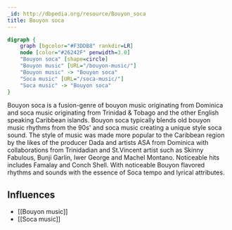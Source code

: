 ```yaml
---
_id: http://dbpedia.org/resource/Bouyon_soca
title: Bouyon soca
---
```


```dot
digraph {
	graph [bgcolor="#F3DDB8" rankdir=LR]
	node [color="#26242F" penwidth=3.0]
	"Bouyon soca" [shape=circle]
	"Bouyon music" [URL="/bouyon-music/"]
	"Bouyon music" -> "Bouyon soca"
	"Soca music" [URL="/soca-music/"]
	"Soca music" -> "Bouyon soca"
}
```

Bouyon soca is a fusion-genre of bouyon music originating from Dominica and soca music originating from Trinidad & Tobago and the other English speaking Caribbean islands. Bouyon soca typically blends old bouyon music rhythms from the 90s' and soca music creating a unique style soca sound. The style of music was made more popular to the Caribbean region by the likes of the producer Dada and artists ASA from Dominica with collaborations from Trinidadian and St.Vincent artist such as Skinny Fabulous, Bunji Garlin, Iwer George and Machel Montano. Noticeable hits includes Famalay and Conch Shell. With noticeable Bouyon flavored rhythms and sounds with the essence of Soca tempo and lyrical attributes.

## Influences
- [[Bouyon music]]
- [[Soca music]]

